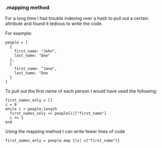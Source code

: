 ### .mapping method
For a long time I had trouble indexing over a hash to pull out a certain attribute and found it tedious to write the code.

For example:
```
people = [
  {
    first_name: "John",
    last_name: "Doe"
  },
  {
    first_name: "Jane",
    last_name: "Doe
  }
]
```

To pull out the first name of each person I would have used the following:
```
first_names_only = []
i = 0
while i < people.length
  first_names_only << people[i]["first_name"]
  i += 1
end
```

Using the mapping method I can write fewer lines of code
```
first_names_only = people.map {|x| x["first_name"]}
```
